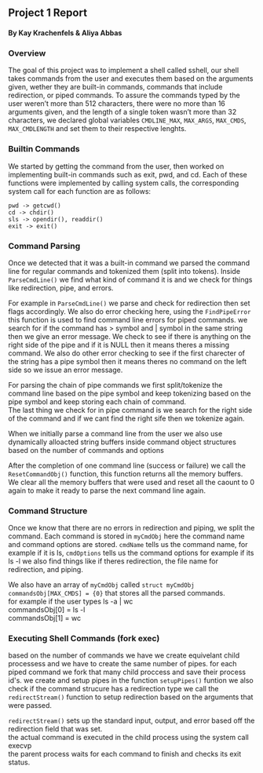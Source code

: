 ## Project 1 Report
#### By Kay Krachenfels & Aliya Abbas

### Overview
The goal of this project was to implement a shell called sshell, our shell takes commands from the user and executes them based on the arguments given, wether they are built-in commands, commands that include redirection, or piped commands. 
To assure the commands typed by the user weren’t more than 512 characters, there were no more than 16 arguments given, and the length of a single token wasn’t more than 32 characters, we declared  global variables `CMDLINE_MAX`, `MAX_ARGS`, `MAX_CMDS`, `MAX_CMDLENGTH` and set them to their respective lenghts.

### Builtin Commands 
We started by getting the command from the user, then worked on implementing built-in commands such as exit, pwd, and cd. Each of these functions were implemented by calling system calls, the corresponding system call for each function are as follows:  
```
pwd -> getcwd()
cd -> chdir()
sls -> opendir(), readdir()
exit -> exit()
```


### Command Parsing
Once we detected that it was a built-in command we parsed the command line for regular commands and tokenized them (split into tokens). Inside `ParseCmdLine()`  we find what kind of command it is and we check for things like redirection, pipe, and errors.

For example in `ParseCmdLine()` we parse and check for redirection then set flags accordingly. We also do error checking here, using the `FindPipeError` this function is used to find command line errors for piped commands. we search for if the command has > symbol and | symbol in the same string then we give an error message. We check to see if there is anything on the right side of the pipe and if it is NULL then it means theres a missing command. We also do other error checking to see if the first charecter of the string has a pipe symbol then it means theres no command on the left side so we issue an error message.

For parsing the chain of pipe commands we first split/tokenize the command line based on the pipe symbol and keep tokenizing based on the pipe symbol and keep storing each chain of command.  
The last thing we check for in pipe command is we search for the right side of the command and if we cant find the right sife then we tokenize again.  

When we initially parse a command line from the user we also use dynamically alloacted string buffers inside command object structures based on the number of commands and options

After the completion of one command line (success or failure)
we call the `ResetCommandObj()` function, this function returns all the memory buffers.  
We clear all the memory buffers that were used and reset all the caount to 0 again to make it ready to parse the next command line again.  



### Command Structure
Once we know that there are no errors in redirection and piping, we split the command. Each command is stored in `myCmdObj` here the command name and command options are stored. `cmdName` tells us the command name, for example if it is ls, `cmdOptions` tells us the command options for example if its ls -l
we also find things like if theres redirection, the file name for redirection, 
and piping.

We also have an array of `myCmdObj` called `struct myCmdObj commandsObj[MAX_CMDS] = {0}` that stores all the parsed commands.  
for example if the user types ls -a | wc  
commandsObj[0] = ls -l  
commandsObj[1] = wc  




### Executing Shell Commands (fork exec)

based on the number of commands we have we create equivelant child processess and we have to create the same number of pipes. 
for each piped command we fork that many child proccess and save their process id's.
we create and setup pipes in the function `setupPipes()` funtion
we also check if the command strucure has a redirection type 
we call the `redirectStream()` function to setup redirection based on the arguments that were passed.

`redirectStream()` sets up the standard input, output, and error based off the redirection field that was set.  
the actual command is executed in the child process using the system call execvp  
the parent process waits for each command to finish and checks its exit status.





